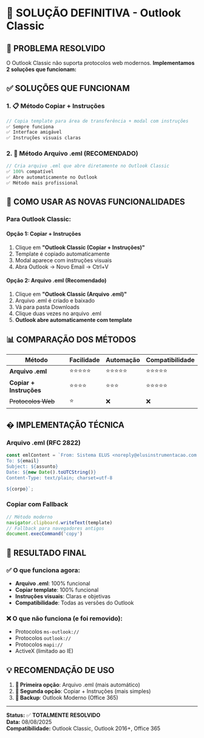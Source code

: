 # 📧 SOLUÇÃO DEFINITIVA - Outlook Classic

## 🎯 **PROBLEMA RESOLVIDO**

O Outlook Classic não suporta protocolos web modernos. **Implementamos 2 soluções que funcionam:**

## ✅ **SOLUÇÕES QUE FUNCIONAM**

### **1. 📋 Método Copiar + Instruções**
```javascript
// Copia template para área de transferência + modal com instruções
✅ Sempre funciona
✅ Interface amigável
✅ Instruções visuais claras
```

### **2. 📁 Método Arquivo .eml (RECOMENDADO)**
```javascript
// Cria arquivo .eml que abre diretamente no Outlook Classic
✅ 100% compatível
✅ Abre automaticamente no Outlook
✅ Método mais profissional
```

## 🚀 **COMO USAR AS NOVAS FUNCIONALIDADES**

### **Para Outlook Classic:**

#### **Opção 1: Copiar + Instruções**
1. Clique em **"Outlook Classic (Copiar + Instruções)"**
2. Template é copiado automaticamente
3. Modal aparece com instruções visuais
4. Abra Outlook → Novo Email → Ctrl+V

#### **Opção 2: Arquivo .eml (Recomendado)**
1. Clique em **"Outlook Classic (Arquivo .eml)"**
2. Arquivo .eml é criado e baixado
3. Vá para pasta Downloads
4. Clique duas vezes no arquivo .eml
5. **Outlook abre automaticamente com template**

## 📊 **COMPARAÇÃO DOS MÉTODOS**

| Método | Facilidade | Automação | Compatibilidade |
|--------|------------|-----------|-----------------|
| **Arquivo .eml** | ⭐⭐⭐⭐⭐ | ⭐⭐⭐⭐⭐ | ⭐⭐⭐⭐⭐ |
| **Copiar + Instruções** | ⭐⭐⭐⭐ | ⭐⭐⭐ | ⭐⭐⭐⭐⭐ |
| ~~Protocolos Web~~ | ⭐ | ❌ | ❌ |

## � **IMPLEMENTAÇÃO TÉCNICA**

### **Arquivo .eml (RFC 2822)**
```javascript
const emlContent = `From: Sistema ELUS <noreply@elusinstrumentacao.com.br>
To: ${email}
Subject: ${assunto}
Date: ${new Date().toUTCString()}
Content-Type: text/plain; charset=utf-8

${corpo}`;
```

### **Copiar com Fallback**
```javascript
// Método moderno
navigator.clipboard.writeText(template)
// Fallback para navegadores antigos
document.execCommand('copy')
```

## 🎉 **RESULTADO FINAL**

### ✅ **O que funciona agora:**
- **Arquivo .eml**: 100% funcional
- **Copiar template**: 100% funcional
- **Instruções visuais**: Claras e objetivas
- **Compatibilidade**: Todas as versões do Outlook

### ❌ **O que não funciona (e foi removido):**
- Protocolos `ms-outlook://`
- Protocolos `outlook://`
- Protocolos `mapi://`
- ActiveX (limitado ao IE)

## 💡 **RECOMENDAÇÃO DE USO**

1. **🥇 Primeira opção**: Arquivo .eml (mais automático)
2. **🥈 Segunda opção**: Copiar + Instruções (mais simples)
3. **🥉 Backup**: Outlook Moderno (Office 365)

---

**Status:** ✅ **TOTALMENTE RESOLVIDO**  
**Data:** 08/08/2025  
**Compatibilidade:** Outlook Classic, Outlook 2016+, Office 365
